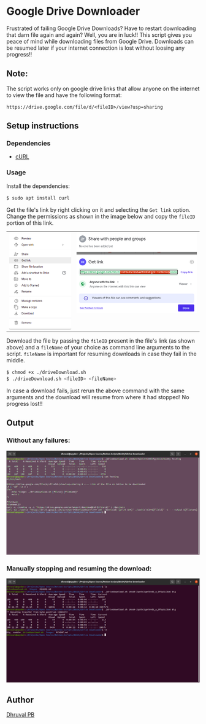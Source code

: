 # Google Drive Downloader

Frustrated of failing Google Drive Downloads?
Have to restart downloading that darn file again and again?
Well, you are in luck!!
This script gives you peace of mind while downloading files from Google Drive. 
Downloads can be resumed later if your internet connection is lost without loosing any progress!!

## Note: 
The script works only on google drive links that allow anyone on the internet to view the file and have the following format:

```
https://drive.google.com/file/d/<fileID>/view?usp=sharing
```

## Setup instructions
### Dependencies
- [cURL](https://curl.se/)

### Usage
Install the dependencies:
```bash
$ sudo apt install curl
```

Get the file's link by right clicking on it and selecting the `Get link` option. Change the permissions as shown in the image below and copy the `fileID` portion of this link.
<table>
    <tr>
        <td valign="top"><img src="./Images/1.png"></td>
        <td valign="top"><img src="./Images/2.png"></td>
    </tr>
</table>

Download the file by passing the `fileID` present in the file's link (as shown above) and a `fileName` of your choice as command line arguments to the script. `fileName` is important for resuming downloads in case they fail in the middle.

```bash
$ chmod +x ./driveDownload.sh
$ ./driveDownload.sh <fileID> <fileName> 
```

In case a download fails, just rerun the above command with the same arguments and the download will resume from where it had stopped! No progress lost!!

## Output
### Without any failures:
<img src="./Images/3.png">

### Manually stopping and resuming the download:
<img src="./Images/4.png">

## Author
[Dhruval PB](https://github.com/Dhruval360)
